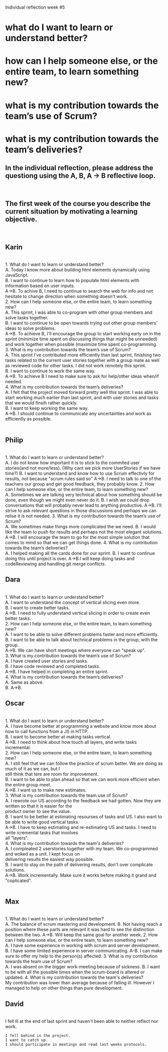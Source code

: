 Individual reflection week #5


<h1>what do I want to learn or understand better?</h>
<h1>how can I help someone else, or the entire team, to learn something new?</h>
<h1>what is my contribution towards the team’s use of Scrum?</h>
<h1>what is my contribution towards the team’s deliveries?</h>
<br>
<h2>In the individual reflection, please address the questiong using the A, B, A -> B reflective loop.</h2>
<br>
<h2>The first week of the course you describe the current situation by motivating a learning objective.</h2>
<br>
<h2>Karin</h2> 
<br>
    1. What do I want to learn or understand better?<br>
        A. Today I know more about building html elements dynamically using JavaScript.<br>
        B. I want to continue to learn how to populate html elements with information based on user inputs.<br>
        A->B. To achive B, I need to continue to search the web for info and not hesitate to change direction when something doesn't work.<br>
    2. How can I help someone else, or the entire team, to learn something new?<br>
        A. This sprint, I was able to co-program with other group members and solve tasks together.<br>
        B. I want to continue to be open towards trying out other group members' ideas to solve problems.<br>
        A->B. To achieve B, I'll encourage the group to start working early on in the sprint (minimize time spent on discussing things thar might be unneeded) and work together when possible (maximize time spent co-programming.<br>
    3. What is my contribution towards the team’s use of Scrum?<br>
        A. This sprint I've contributed more efficiently than last sprint, finishing two tasks related to the current user stories together with a group mate as well as reviewed code for other tasks. I did not work remotely this sprint.<br>
        B. I want to continue to work the same way.<br>
        A->B. To achieve B I need to make sure to ask for help/other ideas when/if needed.<br>
    4. What is my contribution towards the team’s deliveries?<br>
        A. I felt that the project moved forward pretty well this sprint. I was able to start working much earlier than last sprint, and with user stories and tasks that we would finsih rather quickly.<br>
		B. I want to keep working the same way.<br>
		A->B. I should continue to communicate any uncertainties and work as efficiently as possible.<br>
<br>
<h2>Philip</h2> 
<br>
    1. What do I want to learn or understand better?<br>
        A. I do not know how important it is to stick to the commited user stories(and not more/less). (Why cant we pick more UserStories if we have time?)
        B. I want to understand and know how to use Scrum effectivly for results, not because "scrum rules said so"
        A->B. I need to talk to one of the teachers our group and get good feedback, they probably know.
    2. How can I help someone else, or the entire team, to learn something new?<br>
        A. Sometimes we are talking very technical about how something should be done, even though we might even never do it.
        B. I wish we could drop conversations that will probably never lead to anything productive.
        A->B. I'll strive to ask relevant questions in those discussions and perhaps we can relise it is not needed.
    3. What is my contribution towards the team’s use of Scrum?<br>
        A. We sometimes make things more complicated the we need.
        B. I would like the team to push for results and perhaps not the most elegant solutions.
        A->B. I will encourage the team to go for the most simple solution that comes to mind so that we can get things done.
    4. What is my contribution towards the team’s deliveries?<br>
        A. I helped making all the cards done for our sprint.
        B. I want to continue doing this until project is over.
        A->B.I will keep doing tasks and codeReviewing and handling git merge conflicts.
    
        
<br>
<h2>Dara</h2> 
<br>
    1. What do I want to learn or understand better?<br>
        A. I want to understand the concept of vertical slicing even more.<br>
        B. I want to create better tasks.<br>
        A->B. I need to fully understand vertical slicing in order to create even better tasks.<br>
    2. How can I help someone else, or the entire team, to learn something new?<br>
        A. I want to be able to solve different problems faster and more efficiently.<br>
        B. I want to be able to talk about technical problems in the group, with the group.<br>
        A->B. We can have short meetings where everyone can "speak up".<br>
    3. What is my contribution towards the team’s use of Scrum?<br>
        A. I have created user stories and tasks.<br>
        B. I have code reviewed and completed tasks. <br>
        A->B. I have helped in completing an entire sprint.<br>
    4. What is my contribution towards the team’s deliveries?<br>
        A. Same as above.<br>
        B. 
        A->B.
        
<br>
<h2>Oscar</h2> 
<br>
	1. What do I want to learn or understand better?<br>
		A. I have become better at programming a website and know more about how to call functions from a JS in HTTP.<br>
		B. I want to become better at making tasks vertical.<br>
		A->B. I need to think about how touch all layers, and write tasks incremental. <br>
 	2. How can I help someone else, or the entire team, to learn something new?<br>
		A. I still feel that we can follow the practice of scrum better. We are doing as much of it as we can, but I <br>
		still think that tere are room for improvement.<br>
		B. I want to be able to plan ahead so that we can work more efficient when the entire group meet.<br>
		A->B. I want us to make new estimates.<br>
	3. What is my contribution towards the team use of Scrum? <br>
		A. I rewrote our US according to the feedback we had gotten. Now they are written so that it is easier for the <br>
		product owner to see the value.<br>
		B. I want to be better at estimating resourses of tasks and US. I also want to be able to write good vertical tasks.<br>
		A->B. I have to keep estimating and re-estimating US and tasks. I need to write icremental tasks that involves<br>
        all "layers".<br>
	4. What is my contribution towards the team's deliveries?<br>
		A. I compleated 2 userstories together with my team. We co-programmed and woked as a unit. I kept focus on<br>
        delivering results the easiest way possible.<br>
		B. I want to stay on the path of delivering results, don't over complicate solutions.<br>
		A->B. Work incrementally. Make sure it works before making it grand and "coplicated".<br>   
<br>
<h2>Max</h2> 
<br>
    1. What do I want to learn or understand better?<br>
        A. The balance of scrum mastering and development.
        B. Not having reach a position where these parts are relevant it was hard to see the distinction between the two.
        A->B. Will keep the same goal for another week.
    2. How can I help someone else, or the entire team, to learn something new?<br>
        A. I have some experience in working with scrum and server development.
        B. I have some limited experience in server communicating.
        A-B. I can make sure to offer my help to the person(s) affected.
    3. What is my contribution towards the team use of Scrum? <br>
        A. I was absent on the bigger work-meeting because of sickness.
        B. I want to be with all the possible times when the scrum-board is altered or updated.
    4. What is my contribution towards the team's deliveries?<br>
        My contribution was lower than average because of falling ill. However I managed to help on other things than pure development.
        
        
<br>
<h2>David</h2>
<br>
    I fell ill at the end of last sprint and haven't been able to neither reflect nor work.<br>

    I fell behind in the project.
    I want to catch up.
    I should participate in meetings and read last weeks protocols.

    
        
<br>
